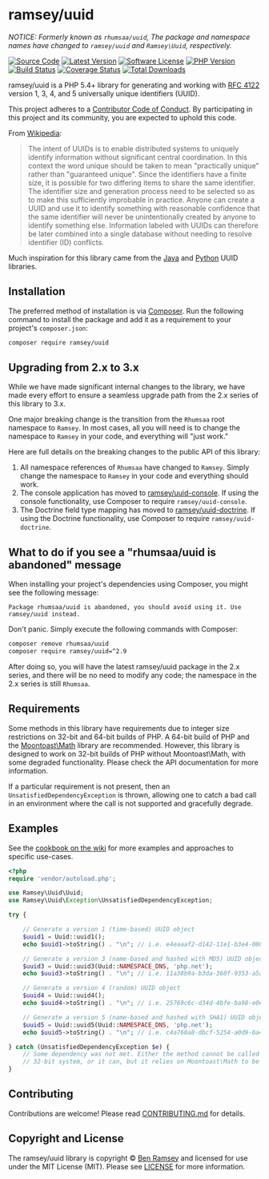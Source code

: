 # ramsey/uuid

*NOTICE: Formerly known as `rhumsaa/uuid`, The package and namespace names have
changed to `ramsey/uuid` and `Ramsey\Uuid`, respectively.*

[![Source Code][badge-source]][source]
[![Latest Version][badge-release]][release]
[![Software License][badge-license]][license]
[![PHP Version][badge-php]][php]
[![Build Status][badge-build]][build]
[![Coverage Status][badge-coverage]][coverage]
[![Total Downloads][badge-downloads]][downloads]

ramsey/uuid is a PHP 5.4+ library for generating and working with
[RFC 4122][rfc4122] version 1, 3, 4, and 5 universally unique identifiers
(UUID).

This project adheres to a [Contributor Code of Conduct][conduct]. By
participating in this project and its community, you are expected to uphold this
code.

From [Wikipedia](http://en.wikipedia.org/wiki/Universally_unique_identifier):

> The intent of UUIDs is to enable distributed systems to uniquely identify
> information without significant central coordination. In this context the word
> unique should be taken to mean "practically unique" rather than "guaranteed
> unique". Since the identifiers have a finite size, it is possible for two
> differing items to share the same identifier. The identifier size and
> generation process need to be selected so as to make this sufficiently
> improbable in practice. Anyone can create a UUID and use it to identify
> something with reasonable confidence that the same identifier will never be
> unintentionally created by anyone to identify something else. Information
> labeled with UUIDs can therefore be later combined into a single database
> without needing to resolve identifier (ID) conflicts.

Much inspiration for this library came from the [Java][javauuid] and
[Python][pyuuid] UUID libraries.


## Installation

The preferred method of installation is via [Composer][]. Run the following
command to install the package and add it as a requirement to your project's
`composer.json`:

```bash
composer require ramsey/uuid
```


## Upgrading from 2.x to 3.x

While we have made significant internal changes to the library, we have made
every effort to ensure a seamless upgrade path from the 2.x series of this
library to 3.x.

One major breaking change is the transition from the `Rhumsaa` root namespace to
`Ramsey`. In most cases, all you will need is to change the namespace to
`Ramsey` in your code, and everything will "just work."

Here are full details on the breaking changes to the public API of this library:

1. All namespace references of `Rhumsaa` have changed to `Ramsey`. Simply change
   the namespace to `Ramsey` in your code and everything should work.
2. The console application has moved to
   [ramsey/uuid-console](https://packagist.org/packages/ramsey/uuid-console).
   If using the console functionality, use Composer to require
   `ramsey/uuid-console`.
3. The Doctrine field type mapping has moved to
   [ramsey/uuid-doctrine](https://packagist.org/packages/ramsey/uuid-doctrine).
   If using the Doctrine functionality, use Composer to require
   `ramsey/uuid-doctrine`.


## What to do if you see a "rhumsaa/uuid is abandoned" message

When installing your project's dependencies using Composer, you might see the
following message:

```
Package rhumsaa/uuid is abandoned, you should avoid using it. Use
ramsey/uuid instead.
```

Don't panic. Simply execute the following commands with Composer:

``` bash
composer remove rhumsaa/uuid
composer require ramsey/uuid=^2.9
```

After doing so, you will have the latest ramsey/uuid package in the 2.x series,
and there will be no need to modify any code; the namespace in the 2.x series is
still `Rhumsaa`.


## Requirements

Some methods in this library have requirements due to integer size restrictions
on 32-bit and 64-bit builds of PHP. A 64-bit build of PHP and the
[Moontoast\Math][] library are recommended. However, this library is designed to
work on 32-bit builds of PHP without Moontoast\Math, with some degraded
functionality. Please check the API documentation for more information.

If a particular requirement is not present, then an
`UnsatisfiedDependencyException` is thrown, allowing one to catch a bad call in
an environment where the call is not supported and gracefully degrade.


## Examples

See the [cookbook on the wiki][wiki-cookbook] for more examples and approaches
to specific use-cases.

```php
<?php
require 'vendor/autoload.php';

use Ramsey\Uuid\Uuid;
use Ramsey\Uuid\Exception\UnsatisfiedDependencyException;

try {

    // Generate a version 1 (time-based) UUID object
    $uuid1 = Uuid::uuid1();
    echo $uuid1->toString() . "\n"; // i.e. e4eaaaf2-d142-11e1-b3e4-080027620cdd

    // Generate a version 3 (name-based and hashed with MD5) UUID object
    $uuid3 = Uuid::uuid3(Uuid::NAMESPACE_DNS, 'php.net');
    echo $uuid3->toString() . "\n"; // i.e. 11a38b9a-b3da-360f-9353-a5a725514269

    // Generate a version 4 (random) UUID object
    $uuid4 = Uuid::uuid4();
    echo $uuid4->toString() . "\n"; // i.e. 25769c6c-d34d-4bfe-ba98-e0ee856f3e7a

    // Generate a version 5 (name-based and hashed with SHA1) UUID object
    $uuid5 = Uuid::uuid5(Uuid::NAMESPACE_DNS, 'php.net');
    echo $uuid5->toString() . "\n"; // i.e. c4a760a8-dbcf-5254-a0d9-6a4474bd1b62

} catch (UnsatisfiedDependencyException $e) {
    // Some dependency was not met. Either the method cannot be called on a
    // 32-bit system, or it can, but it relies on Moontoast\Math to be present.
}
```


## Contributing

Contributions are welcome! Please read [CONTRIBUTING.md][] for details.


## Copyright and License

The ramsey/uuid library is copyright © [Ben Ramsey](https://benramsey.com/) and
licensed for use under the MIT License (MIT). Please see [LICENSE][] for more
information.


[rfc4122]: http://tools.ietf.org/html/rfc4122
[conduct]: https://github.com/ramsey/uuid/blob/master/.github/CODE_OF_CONDUCT.md
[javauuid]: http://docs.oracle.com/javase/6/docs/api/java/util/UUID.html
[pyuuid]: http://docs.python.org/3/library/uuid.html
[composer]: http://getcomposer.org/
[moontoast\math]: https://packagist.org/packages/moontoast/math
[wiki-cookbook]: https://github.com/ramsey/uuid/wiki/Ramsey%5CUuid-Cookbook
[contributing.md]: https://github.com/ramsey/uuid/blob/master/.github/CONTRIBUTING.md

[badge-source]: https://img.shields.io/badge/source-ramsey/uuid-blue.svg?style=flat-square
[badge-release]: https://img.shields.io/packagist/v/ramsey/uuid.svg?style=flat-square&label=release
[badge-license]: https://img.shields.io/packagist/l/ramsey/uuid.svg?style=flat-square
[badge-php]: https://img.shields.io/packagist/php-v/ramsey/uuid.svg?style=flat-square
[badge-build]: https://img.shields.io/travis/ramsey/uuid/master.svg?style=flat-square
[badge-coverage]: https://img.shields.io/coveralls/github/ramsey/uuid/master.svg?style=flat-square
[badge-downloads]: https://img.shields.io/packagist/dt/ramsey/uuid.svg?style=flat-square&colorB=mediumvioletred

[source]: https://github.com/ramsey/uuid
[release]: https://packagist.org/packages/ramsey/uuid
[license]: https://github.com/ramsey/uuid/blob/master/LICENSE
[php]: https://php.net
[build]: https://travis-ci.org/ramsey/uuid
[coverage]: https://coveralls.io/github/ramsey/uuid?branch=master
[downloads]: https://packagist.org/packages/ramsey/uuid
